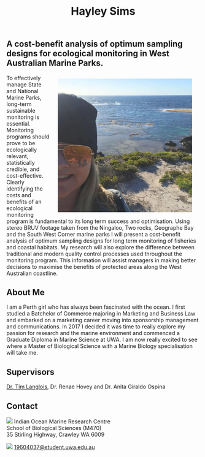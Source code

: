 ﻿---
layout: article
title: "Hayley Sims"
categories: masters-students
tags: [masters-students]
excerpt: "A cost-benefit analysis of optimum sampling designs for ecological monitoring in West Australian Marine Parks."
permalink: /students/hayley-sims
image:
  feature: 
  teaser: square-hayley-sims-profile.png
  thumb: square-hayley-sims-profile.png
---
## A cost-benefit analysis of optimum sampling designs for ecological monitoring in West Australian Marine Parks.
<img src='/images/square-hayley-sims-profile.png' align='right' width="350" hspace="20" vspace="10">

To effectively manage State and National Marine Parks, long-term sustainable monitoring is essential. Monitoring programs should prove to be ecologically relevant, statistically credible, and cost-effective. Clearly identifying the costs and benefits of an ecological monitoring program is fundamental to its long term success and optimisation. Using stereo BRUV footage taken from the Ningaloo, Two rocks, Geographe Bay and the South West Corner marine parks I will present a cost-benefit analysis of optimum sampling designs for long term monitoring of fisheries and coastal habitats. My research will also explore the difference between traditional and modern quality control processes used throughout the monitoring program. This information will assist managers in making better decisions to maximise the benefits of protected areas along the West Australian coastline.

## About Me
I am a Perth girl who has always been fascinated with the ocean. I first studied a Batchelor of Commerce majoring in Marketing and Business Law and embarked on a marketing career moving into sponsorship management and communications. In 2017 I decided it was time to really explore my passion for research and the marine environment and commenced a Graduate Diploma in Marine Science at UWA. I am now really excited to see where a Master of Biological Science with a Marine Biology specialisation will take me.

## Supervisors
[Dr. Tim Langlois](https://uwamegfisheries.github.io/researchers/tim-langlois/ "Tim Langlois"), Dr. Renae Hovey and Dr. Anita Giraldo Ospina

## Contact
<img src='/images/icons/building-regular.svg' width="15px"> Indian Ocean Marine Research Centre <br>
School of Biological Sciences (M470)<br>
35 Stirling Highway, Crawley WA 6009</p>

<img src='/images/icons/envelope-regular.svg' width="15px"> <a href="mailto:19604037@student.uwa.edu.au">19604037@student.uwa.edu.au</a><br>
